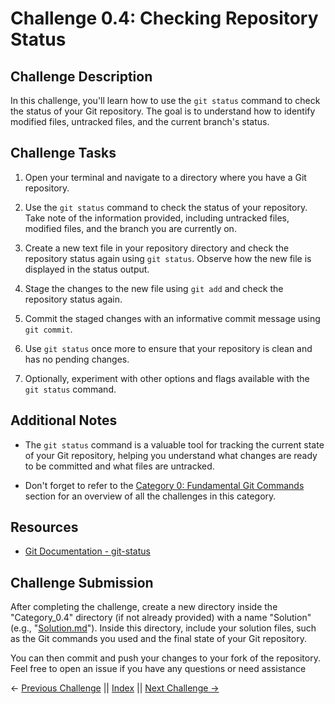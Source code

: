 # Challenge 0.4: Checking Repository Status

## Challenge Description

In this challenge, you'll learn how to use the `git status` command to check the status of your Git repository. The goal is to understand how to identify modified files, untracked files, and the current branch's status.

## Challenge Tasks

1. Open your terminal and navigate to a directory where you have a Git repository.

2. Use the `git status` command to check the status of your repository. Take note of the information provided, including untracked files, modified files, and the branch you are currently on.

3. Create a new text file in your repository directory and check the repository status again using `git status`. Observe how the new file is displayed in the status output.

4. Stage the changes to the new file using `git add` and check the repository status again.

5. Commit the staged changes with an informative commit message using `git commit`.

6. Use `git status` once more to ensure that your repository is clean and has no pending changes.

7. Optionally, experiment with other options and flags available with the `git status` command.

## Additional Notes

- The `git status` command is a valuable tool for tracking the current state of your Git repository, helping you understand what changes are ready to be committed and what files are untracked.

- Don't forget to refer to the [Category 0: Fundamental Git Commands](../about_0.md) section for an overview of all the challenges in this category.

## Resources

- [Git Documentation - git-status](https://git-scm.com/docs/git-status)

## Challenge Submission

After completing the challenge, create a new directory inside the "Category_0.4" directory (if not already provided) with a name "Solution" (e.g., "[Solution.md](./Solution.md)"). Inside this directory, include your solution files, such as the Git commands you used and the final state of your Git repository.

You can then commit and push your changes to your fork of the repository. Feel free to open an issue if you have any questions or need assistance

← [Previous Challenge](../Challenge_0.3/Challenge.md) || [Index](../../README.md) || [Next Challenge →](../Challenge_0.5/Challenge.md)
